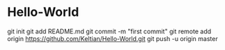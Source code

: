 Hello-World
===========
git init
git add README.md
git commit -m "first commit"
git remote add origin https://github.com/Keltian/Hello-World.git
git push -u origin master
